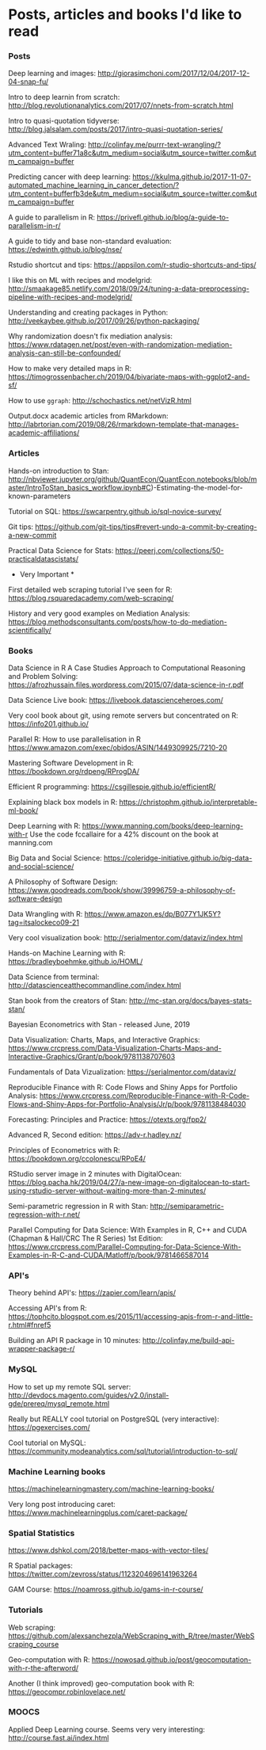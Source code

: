 # Posts, articles and books I'd like to read

### Posts
Deep learning and images: http://giorasimchoni.com/2017/12/04/2017-12-04-snap-fu/

Intro to deep learnin from scratch: http://blog.revolutionanalytics.com/2017/07/nnets-from-scratch.html

Intro to quasi-quotation tidyverse: http://blog.jalsalam.com/posts/2017/intro-quasi-quotation-series/

Advanced Text Wraling: http://colinfay.me/purrr-text-wrangling/?utm_content=buffer71a8c&utm_medium=social&utm_source=twitter.com&utm_campaign=buffer

Predicting cancer with deep learning: https://kkulma.github.io/2017-11-07-automated_machine_learning_in_cancer_detection/?utm_content=bufferfb3de&utm_medium=social&utm_source=twitter.com&utm_campaign=buffer

A guide to parallelism in R: https://privefl.github.io/blog/a-guide-to-parallelism-in-r/

A guide to tidy and base non-standard evaluation: https://edwinth.github.io/blog/nse/

Rstudio shortcut and tips: https://appsilon.com/r-studio-shortcuts-and-tips/

I like this on ML with recipes and modelgrid: http://smaakage85.netlify.com/2018/09/24/tuning-a-data-preprocessing-pipeline-with-recipes-and-modelgrid/

Understanding and creating packages in Python: http://veekaybee.github.io/2017/09/26/python-packaging/

Why randomization doesn't fix mediation analysis: https://www.rdatagen.net/post/even-with-randomization-mediation-analysis-can-still-be-confounded/

How to make very detailed maps in R: https://timogrossenbacher.ch/2019/04/bivariate-maps-with-ggplot2-and-sf/

How to use `ggraph`: http://schochastics.net/netVizR.html

Output.docx academic articles from RMarkdown: http://labrtorian.com/2019/08/26/rmarkdown-template-that-manages-academic-affiliations/

### Articles

Hands-on introduction to Stan: http://nbviewer.jupyter.org/github/QuantEcon/QuantEcon.notebooks/blob/master/IntroToStan_basics_workflow.ipynb#C)-Estimating-the-model-for-known-parameters

Tutorial on SQL: https://swcarpentry.github.io/sql-novice-survey/

Git tips: https://github.com/git-tips/tips#revert-undo-a-commit-by-creating-a-new-commit

Practical Data Science for Stats: https://peerj.com/collections/50-practicaldatascistats/
* Very Important *

First detailed web scraping tutorial I've seen for R: https://blog.rsquaredacademy.com/web-scraping/

History and very good examples on Mediation Analysis: https://blog.methodsconsultants.com/posts/how-to-do-mediation-scientifically/

### Books

Data Science in R
A Case Studies Approach to
Computational Reasoning
and Problem Solving: https://afrozhussain.files.wordpress.com/2015/07/data-science-in-r.pdf

Data Science Live book: https://livebook.datascienceheroes.com/

Very cool book about git, using remote servers but concentrated on R: https://info201.github.io/

Parallel R: How to use parallelisation in R https://www.amazon.com/exec/obidos/ASIN/1449309925/7210-20

Mastering Software Development in R: https://bookdown.org/rdpeng/RProgDA/

Efficient R programming: https://csgillespie.github.io/efficientR/

Explaining black box models in R: https://christophm.github.io/interpretable-ml-book/

Deep Learning with R: https://www.manning.com/books/deep-learning-with-r
Use the code fccallaire for a 42% discount on the book at manning.com

Big Data and Social Science: https://coleridge-initiative.github.io/big-data-and-social-science/

A Philosophy of Software Design: https://www.goodreads.com/book/show/39996759-a-philosophy-of-software-design

Data Wrangling with R: https://www.amazon.es/dp/B077Y1JK5Y?tag=itsalockeco09-21

Very cool visualization book: http://serialmentor.com/dataviz/index.html

Hands-on Machine Learning with R: https://bradleyboehmke.github.io/HOML/

Data Science from terminal: http://datascienceatthecommandline.com/index.html

Stan book from the creators of Stan: http://mc-stan.org/docs/bayes-stats-stan/

Bayesian Econometrics with Stan - released June, 2019

Data Visualization: Charts, Maps, and Interactive Graphics: https://www.crcpress.com/Data-Visualization-Charts-Maps-and-Interactive-Graphics/Grant/p/book/9781138707603

Fundamentals of Data Vizualization: https://serialmentor.com/dataviz/

Reproducible Finance with R: Code Flows and Shiny Apps for Portfolio Analysis: https://www.crcpress.com/Reproducible-Finance-with-R-Code-Flows-and-Shiny-Apps-for-Portfolio-Analysis/Jr/p/book/9781138484030

Forecasting: Principles and Practice: https://otexts.org/fpp2/

Advanced R, Second edition: https://adv-r.hadley.nz/

Principles of Econometrics with R: https://bookdown.org/ccolonescu/RPoE4/

RStudio server image in 2 minutes with DigitalOcean: https://blog.pacha.hk/2019/04/27/a-new-image-on-digitalocean-to-start-using-rstudio-server-without-waiting-more-than-2-minutes/

Semi-parametric regression in R with Stan: http://semiparametric-regression-with-r.net/

Parallel Computing for Data Science: With Examples in R, C++ and CUDA (Chapman & Hall/CRC The R Series) 1st Edition: https://www.crcpress.com/Parallel-Computing-for-Data-Science-With-Examples-in-R-C-and-CUDA/Matloff/p/book/9781466587014

### API's

Theory behind API's: https://zapier.com/learn/apis/

Accessing API's from R: https://tophcito.blogspot.com.es/2015/11/accessing-apis-from-r-and-little-r.html#fnref5

Building an API R package in 10 minutes: http://colinfay.me/build-api-wrapper-package-r/

### MySQL

How to set up my remote SQL server: http://devdocs.magento.com/guides/v2.0/install-gde/prereq/mysql_remote.html

Really but REALLY cool tutorial on PostgreSQL (very interactive): https://pgexercises.com/

Cool tutorial on MySQL: https://community.modeanalytics.com/sql/tutorial/introduction-to-sql/

### Machine Learning books

https://machinelearningmastery.com/machine-learning-books/

Very long post introducing caret: https://www.machinelearningplus.com/caret-package/

### Spatial Statistics

https://www.dshkol.com/2018/better-maps-with-vector-tiles/

R Spatial packages: https://twitter.com/zevross/status/1123204696141963264

GAM Course: https://noamross.github.io/gams-in-r-course/
### Tutorials

Web scraping: https://github.com/alexsanchezpla/WebScraping_with_R/tree/master/WebScraping_course

Geo-computation with R: https://nowosad.github.io/post/geocomputation-with-r-the-afterword/

Another (I think improved) geo-computation book with R: https://geocompr.robinlovelace.net/

### MOOCS

Applied Deep Learning course. Seems very very interesting: http://course.fast.ai/index.html
